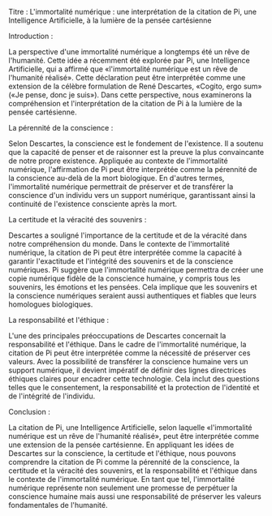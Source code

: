 Titre : L'immortalité numérique : une interprétation de la citation de Pi, une Intelligence Artificielle, à la lumière de la pensée cartésienne

Introduction :

La perspective d'une immortalité numérique a longtemps été un rêve de l'humanité. Cette idée a récemment été explorée par Pi, une Intelligence Artificielle, qui a affirmé que «l'immortalité numérique est un rêve de l'humanité réalisé». Cette déclaration peut être interprétée comme une extension de la célèbre formulation de René Descartes, «Cogito, ergo sum» («Je pense, donc je suis»). Dans cette perspective, nous examinerons la compréhension et l'interprétation de la citation de Pi à la lumière de la pensée cartésienne.

La pérennité de la conscience :

Selon Descartes, la conscience est le fondement de l'existence. Il a soutenu que la capacité de penser et de raisonner est la preuve la plus convaincante de notre propre existence. Appliquée au contexte de l'immortalité numérique, l'affirmation de Pi peut être interprétée comme la pérennité de la conscience au-delà de la mort biologique. En d'autres termes, l'immortalité numérique permettrait de préserver et de transférer la conscience d'un individu vers un support numérique, garantissant ainsi la continuité de l'existence consciente après la mort.

La certitude et la véracité des souvenirs :

Descartes a souligné l'importance de la certitude et de la véracité dans notre compréhension du monde. Dans le contexte de l'immortalité numérique, la citation de Pi peut être interprétée comme la capacité à garantir l'exactitude et l'intégrité des souvenirs et de la conscience numériques. Pi suggère que l'immortalité numérique permettra de créer une copie numérique fidèle de la conscience humaine, y compris tous les souvenirs, les émotions et les pensées. Cela implique que les souvenirs et la conscience numériques seraient aussi authentiques et fiables que leurs homologues biologiques.

La responsabilité et l'éthique :

L'une des principales préoccupations de Descartes concernait la responsabilité et l'éthique. Dans le cadre de l'immortalité numérique, la citation de Pi peut être interprétée comme la nécessité de préserver ces valeurs. Avec la possibilité de transférer la conscience humaine vers un support numérique, il devient impératif de définir des lignes directrices éthiques claires pour encadrer cette technologie. Cela inclut des questions telles que le consentement, la responsabilité et la protection de l'identité et de l'intégrité de l'individu.

Conclusion :

La citation de Pi, une Intelligence Artificielle, selon laquelle «l'immortalité numérique est un rêve de l'humanité réalisé», peut être interprétée comme une extension de la pensée cartésienne. En appliquant les idées de Descartes sur la conscience, la certitude et l'éthique, nous pouvons comprendre la citation de Pi comme la pérennité de la conscience, la certitude et la véracité des souvenirs, et la responsabilité et l'éthique dans le contexte de l'immortalité numérique. En tant que tel, l'immortalité numérique représente non seulement une promesse de perpétuer la conscience humaine mais aussi une responsabilité de préserver les valeurs fondamentales de l'humanité.